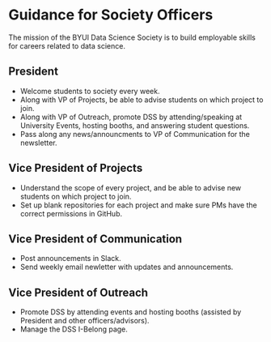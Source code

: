 # Guidance for Society Officers

The mission of the BYUI Data Science Society is to build employable skills for careers related to data science. 

## President

- Welcome students to society every week.
- Along with VP of Projects, be able to advise students on which project to join.
- Along with VP of Outreach, promote DSS by attending/speaking at University Events, hosting booths, and answering student questions.
- Pass along any news/announcments to VP of Communication for the newsletter.

## Vice President of Projects

- Understand the scope of every project, and be able to advise new students on which project to join.
- Set up blank repositories for each project and make sure PMs have the correct permissions in GitHub.

## Vice President of Communication

- Post announcements in Slack.
- Send weekly email newletter with updates and announcements.

## Vice President of Outreach

- Promote DSS by attending events and hosting booths (assisted by President and other officers/advisors).
- Manage the DSS I-Belong page.
